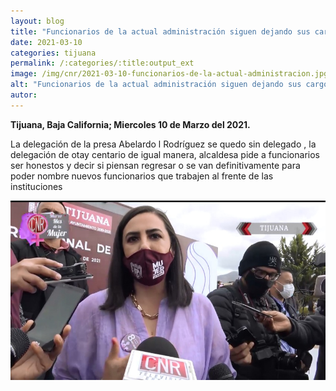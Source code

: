```yaml
---
layout: blog
title: "Funcionarios de la actual administración siguen dejando sus cargos"
date: 2021-03-10
categories: tijuana
permalink: /:categories/:title:output_ext
image: /img/cnr/2021-03-10-funcionarios-de-la-actual-administracion.jpg
alt: "Funcionarios de la actual administración siguen dejando sus cargos"
autor:
---
```


**Tijuana, Baja California; Miercoles 10 de Marzo del 2021.** 

La delegación de la presa Abelardo l Rodríguez se quedo sin delegado , la delegación de otay centario de igual manera, alcaldesa pide a funcionarios ser honestos y decir si piensan regresar o  se van definitivamente para poder nombre nuevos funcionarios que trabajen al frente de las instituciones

<div id="carouselExampleSlidesOnly" class="carousel slide" data-ride="carousel">
  <div class="carousel-inner">
    <div class="carousel-item active">
       <img class="d-block w-100" src="/img/cnr/2021-03-10-funcionarios-de-la-actual-administracion.jpg" loading="lazy"  alt="Funcionarios de la actual administración siguen dejando sus cargos">
    </div>
  </div>
</div>